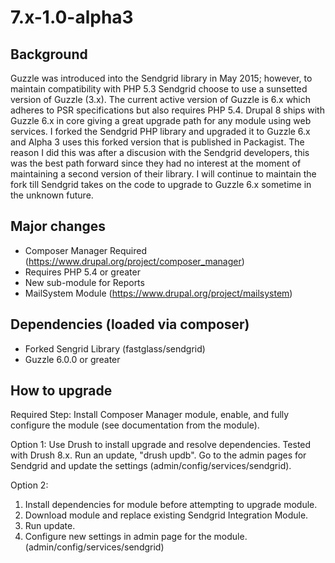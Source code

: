 7.x-1.0-alpha3
================================================================================

Background
--------------------------------------------------------------------------------
Guzzle was introduced into the Sendgrid library in May 2015; however, to 
maintain compatibility with PHP 5.3 Sendgrid choose to use a sunsetted version 
of Guzzle (3.x). The current active version of Guzzle is 6.x which adheres to 
PSR specifications but also requires PHP 5.4. Drupal 8 ships with Guzzle 6.x in
core giving a great upgrade path for any module using web services. I forked 
the Sendgrid PHP library and upgraded it to Guzzle 6.x and Alpha 3 uses this 
forked version that is published in Packagist. The reason I did this was after 
a discusion with the Sendgrid developers, this was the best path forward since 
they had no interest at the moment of maintaining a second version of their 
library. I will continue to maintain the fork till Sendgrid takes on the code to 
upgrade to Guzzle 6.x sometime in the unknown future.

Major changes
--------------------------------------------------------------------------------
* Composer Manager Required (https://www.drupal.org/project/composer_manager)
* Requires PHP 5.4 or greater
* New sub-module for Reports
* MailSystem Module (https://www.drupal.org/project/mailsystem)

Dependencies (loaded via composer)
--------------------------------------------------------------------------------
* Forked Sengrid Library (fastglass/sendgrid)
* Guzzle 6.0.0 or greater

How to upgrade
--------------------------------------------------------------------------------
Required Step:
Install Composer Manager module, enable, and fully configure the module (see
documentation from the module).

Option 1:
Use Drush to install upgrade and resolve dependencies. Tested with Drush 8.x.
Run an update, "drush updb". Go to the admin pages for Sendgrid and update the
settings (admin/config/services/sendgrid).

Option 2:
1. Install dependencies for module before attempting to upgrade module.
2. Download module and replace existing Sendgrid Integration Module.
3. Run update.
4. Configure new settings in admin page for the module. 
   (admin/config/services/sendgrid)